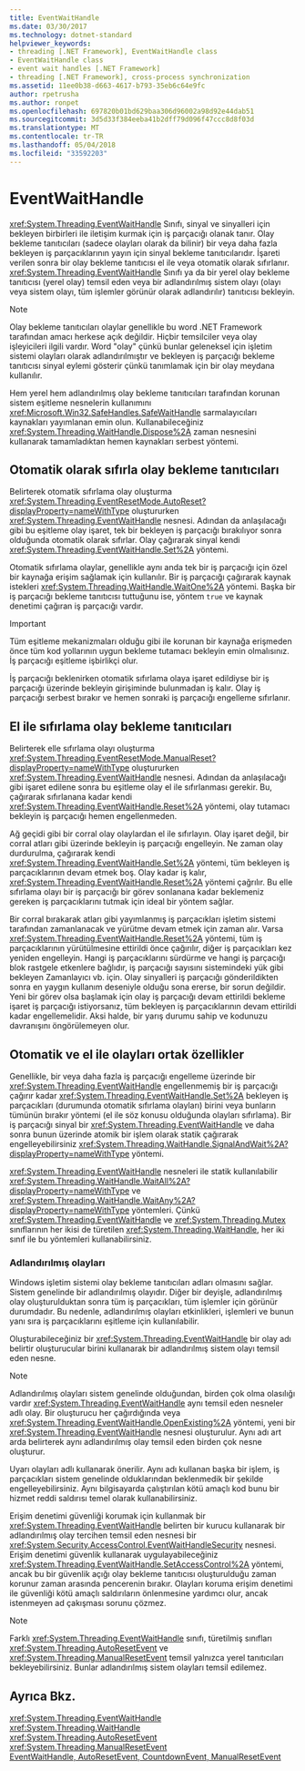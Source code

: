 ```yaml
---
title: EventWaitHandle
ms.date: 03/30/2017
ms.technology: dotnet-standard
helpviewer_keywords:
- threading [.NET Framework], EventWaitHandle class
- EventWaitHandle class
- event wait handles [.NET Framework]
- threading [.NET Framework], cross-process synchronization
ms.assetid: 11ee0b38-d663-4617-b793-35eb6c64e9fc
author: rpetrusha
ms.author: ronpet
ms.openlocfilehash: 697820b01bd629baa306d96002a98d92e44dab51
ms.sourcegitcommit: 3d5d33f384eeba41b2dff79d096f47ccc8d8f03d
ms.translationtype: MT
ms.contentlocale: tr-TR
ms.lasthandoff: 05/04/2018
ms.locfileid: "33592203"
---
```

# <a name="eventwaithandle"></a>EventWaitHandle
<xref:System.Threading.EventWaitHandle> Sınıfı, sinyal ve sinyalleri için bekleyen birbirleri ile iletişim kurmak için iş parçacığı olanak tanır. Olay bekleme tanıtıcıları (sadece olayları olarak da bilinir) bir veya daha fazla bekleyen iş parçacıklarının yayın için sinyal bekleme tanıtıcılarıdır. İşareti verilen sonra bir olay bekleme tanıtıcısı el ile veya otomatik olarak sıfırlanır. <xref:System.Threading.EventWaitHandle> Sınıfı ya da bir yerel olay bekleme tanıtıcısı (yerel olay) temsil eden veya bir adlandırılmış sistem olayı (olayı veya sistem olayı, tüm işlemler görünür olarak adlandırılır) tanıtıcısı bekleyin.  
  
> [!NOTE]
>  Olay bekleme tanıtıcıları olaylar genellikle bu word .NET Framework tarafından amacı herkese açık değildir. Hiçbir temsilciler veya olay işleyicileri ilgili vardır. Word "olay" çünkü bunlar geleneksel için işletim sistemi olayları olarak adlandırılmıştır ve bekleyen iş parçacığı bekleme tanıtıcısı sinyal eylemi gösterir çünkü tanımlamak için bir olay meydana kullanılır.  
  
 Hem yerel hem adlandırılmış olay bekleme tanıtıcıları tarafından korunan sistem eşitleme nesnelerin kullanımını <xref:Microsoft.Win32.SafeHandles.SafeWaitHandle> sarmalayıcıları kaynakları yayımlanan emin olun. Kullanabileceğiniz <xref:System.Threading.WaitHandle.Dispose%2A> zaman nesnesini kullanarak tamamladıktan hemen kaynakları serbest yöntemi.  
  
## <a name="event-wait-handles-that-reset-automatically"></a>Otomatik olarak sıfırla olay bekleme tanıtıcıları  
 Belirterek otomatik sıfırlama olay oluşturma <xref:System.Threading.EventResetMode.AutoReset?displayProperty=nameWithType> oluştururken <xref:System.Threading.EventWaitHandle> nesnesi. Adından da anlaşılacağı gibi bu eşitleme olay işaret, tek bir bekleyen iş parçacığı bırakılıyor sonra olduğunda otomatik olarak sıfırlar. Olay çağırarak sinyal kendi <xref:System.Threading.EventWaitHandle.Set%2A> yöntemi.  
  
 Otomatik sıfırlama olaylar, genellikle aynı anda tek bir iş parçacığı için özel bir kaynağa erişim sağlamak için kullanılır. Bir iş parçacığı çağırarak kaynak istekleri <xref:System.Threading.WaitHandle.WaitOne%2A> yöntemi. Başka bir iş parçacığı bekleme tanıtıcısı tuttuğunu ise, yöntem `true` ve kaynak denetimi çağıran iş parçacığı vardır.  
  
> [!IMPORTANT]
>  Tüm eşitleme mekanizmaları olduğu gibi ile korunan bir kaynağa erişmeden önce tüm kod yollarının uygun bekleme tutamacı bekleyin emin olmalısınız. İş parçacığı eşitleme işbirlikçi olur.  
  
 İş parçacığı beklenirken otomatik sıfırlama olaya işaret edildiyse bir iş parçacığı üzerinde bekleyin girişiminde bulunmadan iş kalır. Olay iş parçacığı serbest bırakır ve hemen sonraki iş parçacığı engelleme sıfırlanır.  
  
## <a name="event-wait-handles-that-reset-manually"></a>El ile sıfırlama olay bekleme tanıtıcıları  
 Belirterek elle sıfırlama olayı oluşturma <xref:System.Threading.EventResetMode.ManualReset?displayProperty=nameWithType> oluştururken <xref:System.Threading.EventWaitHandle> nesnesi. Adından da anlaşılacağı gibi işaret edilene sonra bu eşitleme olay el ile sıfırlanması gerekir. Bu, çağırarak sıfırlanana kadar kendi <xref:System.Threading.EventWaitHandle.Reset%2A> yöntemi, olay tutamacı bekleyin iş parçacığı hemen engellenmeden.  
  
 Ağ geçidi gibi bir corral olay olaylardan el ile sıfırlayın. Olay işaret değil, bir corral atları gibi üzerinde bekleyin iş parçacığı engelleyin. Ne zaman olay durdurulma, çağırarak kendi <xref:System.Threading.EventWaitHandle.Set%2A> yöntemi, tüm bekleyen iş parçacıklarının devam etmek boş. Olay kadar iş kalır, <xref:System.Threading.EventWaitHandle.Reset%2A> yöntemi çağrılır. Bu elle sıfırlama olayı bir iş parçacığı bir görev sonlanana kadar beklemeniz gereken iş parçacıklarını tutmak için ideal bir yöntem sağlar.  
  
 Bir corral bırakarak atları gibi yayımlanmış iş parçacıkları işletim sistemi tarafından zamanlanacak ve yürütme devam etmek için zaman alır. Varsa <xref:System.Threading.EventWaitHandle.Reset%2A> yöntemi, tüm iş parçacıklarının yürütülmesine ettirildi önce çağırılır, diğer iş parçacıkları kez yeniden engelleyin. Hangi iş parçacıklarını sürdürme ve hangi iş parçacığı blok rastgele etkenlere bağlıdır, iş parçacığı sayısını sistemindeki yük gibi bekleyen Zamanlayıcı vb. için. Olay sinyalleri iş parçacığı gönderildikten sonra en yaygın kullanım deseniyle olduğu sona ererse, bir sorun değildir. Yeni bir görev olsa başlamak için olay iş parçacığı devam ettirildi bekleme işaret iş parçacığı istiyorsanız, tüm bekleyen iş parçacıklarının devam ettirildi kadar engellemelidir. Aksi halde, bir yarış durumu sahip ve kodunuzu davranışını öngörülemeyen olur.  
  
## <a name="features-common-to-automatic-and-manual-events"></a>Otomatik ve el ile olayları ortak özellikler  
 Genellikle, bir veya daha fazla iş parçacığı engelleme üzerinde bir <xref:System.Threading.EventWaitHandle> engellenmemiş bir iş parçacığı çağırır kadar <xref:System.Threading.EventWaitHandle.Set%2A> bekleyen iş parçacıkları (durumunda otomatik sıfırlama olayları) birini veya bunların tümünün bırakır yöntemi (el ile söz konusu olduğunda olayları sıfırlama). Bir iş parçacığı sinyal bir <xref:System.Threading.EventWaitHandle> ve daha sonra bunun üzerinde atomik bir işlem olarak statik çağırarak engelleyebilirsiniz <xref:System.Threading.WaitHandle.SignalAndWait%2A?displayProperty=nameWithType> yöntemi.  
  
 <xref:System.Threading.EventWaitHandle> nesneleri ile statik kullanılabilir <xref:System.Threading.WaitHandle.WaitAll%2A?displayProperty=nameWithType> ve <xref:System.Threading.WaitHandle.WaitAny%2A?displayProperty=nameWithType> yöntemleri. Çünkü <xref:System.Threading.EventWaitHandle> ve <xref:System.Threading.Mutex> sınıflarının her ikisi de türetilen <xref:System.Threading.WaitHandle>, her iki sınıf ile bu yöntemleri kullanabilirsiniz.  
  
### <a name="named-events"></a>Adlandırılmış olayları  
 Windows işletim sistemi olay bekleme tanıtıcıları adları olmasını sağlar. Sistem genelinde bir adlandırılmış olayıdır. Diğer bir deyişle, adlandırılmış olay oluşturulduktan sonra tüm iş parçacıkları, tüm işlemler için görünür durumdadır. Bu nedenle, adlandırılmış olayları etkinlikleri, işlemleri ve bunun yanı sıra iş parçacıklarını eşitleme için kullanılabilir.  
  
 Oluşturabileceğiniz bir <xref:System.Threading.EventWaitHandle> bir olay adı belirtir oluşturucular birini kullanarak bir adlandırılmış sistem olayı temsil eden nesne.  
  
> [!NOTE]
>  Adlandırılmış olayları sistem genelinde olduğundan, birden çok olma olasılığı vardır <xref:System.Threading.EventWaitHandle> aynı temsil eden nesneler adlı olay. Bir oluşturucu her çağırdığında veya <xref:System.Threading.EventWaitHandle.OpenExisting%2A> yöntemi, yeni bir <xref:System.Threading.EventWaitHandle> nesnesi oluşturulur. Aynı adı art arda belirterek aynı adlandırılmış olay temsil eden birden çok nesne oluşturur.  
  
 Uyarı olayları adlı kullanarak önerilir. Aynı adı kullanan başka bir işlem, iş parçacıkları sistem genelinde olduklarından beklenmedik bir şekilde engelleyebilirsiniz. Aynı bilgisayarda çalıştırılan kötü amaçlı kod bunu bir hizmet reddi saldırısı temel olarak kullanabilirsiniz.  
  
 Erişim denetimi güvenliği korumak için kullanmak bir <xref:System.Threading.EventWaitHandle> belirten bir kurucu kullanarak bir adlandırılmış olay tercihen temsil eden nesnesi bir <xref:System.Security.AccessControl.EventWaitHandleSecurity> nesnesi. Erişim denetimi güvenlik kullanarak uygulayabileceğiniz <xref:System.Threading.EventWaitHandle.SetAccessControl%2A> yöntemi, ancak bu bir güvenlik açığı olay bekleme tanıtıcısı oluşturulduğu zaman korunur zaman arasında pencerenin bırakır. Olayları koruma erişim denetimi ile güvenliği kötü amaçlı saldırıların önlenmesine yardımcı olur, ancak istenmeyen ad çakışması sorunu çözmez.  
  
> [!NOTE]
>  Farklı <xref:System.Threading.EventWaitHandle> sınıfı, türetilmiş sınıfları <xref:System.Threading.AutoResetEvent> ve <xref:System.Threading.ManualResetEvent> temsil yalnızca yerel tanıtıcıları bekleyebilirsiniz. Bunlar adlandırılmış sistem olayları temsil edilemez.  
  
## <a name="see-also"></a>Ayrıca Bkz.  
 <xref:System.Threading.EventWaitHandle>  
 <xref:System.Threading.WaitHandle>  
 <xref:System.Threading.AutoResetEvent>  
 <xref:System.Threading.ManualResetEvent>  
 [EventWaitHandle, AutoResetEvent, CountdownEvent, ManualResetEvent](../../../docs/standard/threading/eventwaithandle-autoresetevent-countdownevent-manualresetevent.md)

